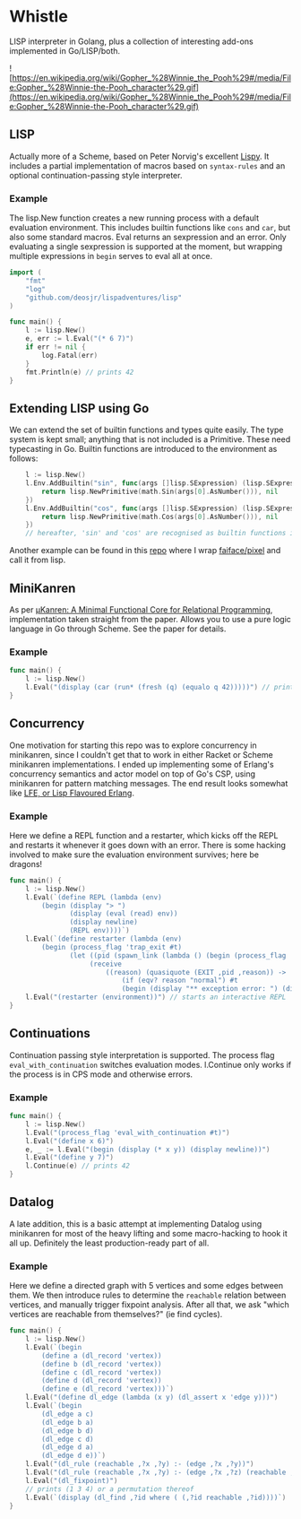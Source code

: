 # Whistle

LISP interpreter in Golang, plus a collection of interesting add-ons implemented in Go/LISP/both.

![https://en.wikipedia.org/wiki/Gopher_%28Winnie_the_Pooh%29#/media/File:Gopher_%28Winnie-the-Pooh_character%29.gif](https://en.wikipedia.org/wiki/Gopher_%28Winnie_the_Pooh%29#/media/File:Gopher_%28Winnie-the-Pooh_character%29.gif)

## LISP

Actually more of a Scheme, based on Peter Norvig's excellent [Lispy](https://norvig.com/lispy.html).
It includes a partial implementation of macros based on `syntax-rules` and an optional continuation-passing style interpreter.

### Example

The lisp.New function creates a new running process with a default evaluation environment. This includes builtin functions like `cons` and `car`, but also some standard macros. 
Eval returns an sexpression and an error. Only evaluating a single sexpression is supported at the moment, but wrapping multiple expressions in `begin` serves to eval all at once.

```go
import (
    "fmt"
    "log"
    "github.com/deosjr/lispadventures/lisp"
)

func main() {
    l := lisp.New()
    e, err := l.Eval("(* 6 7)")
    if err != nil {
    	log.Fatal(err)
    }
    fmt.Println(e) // prints 42
}
```

## Extending LISP using Go

We can extend the set of builtin functions and types quite easily. The type system is kept small; anything that is not included is a Primitive. These need typecasting in Go. Builtin functions are introduced to the environment as follows:
```go
    l := lisp.New()
    l.Env.AddBuiltin("sin", func(args []lisp.SExpression) (lisp.SExpression, error) {
        return lisp.NewPrimitive(math.Sin(args[0].AsNumber())), nil
    })
    l.Env.AddBuiltin("cos", func(args []lisp.SExpression) (lisp.SExpression, error) {
        return lisp.NewPrimitive(math.Cos(args[0].AsNumber())), nil
    })
    // hereafter, 'sin' and 'cos' are recognised as builtin functions in lisp
```

Another example can be found in this [repo](https://github.com/deosjr/lispgraphics/blob/main/pixel.go) where I wrap [faiface/pixel](github.com/faiface/pixel) and call it from lisp.

## MiniKanren

As per [µKanren: A Minimal Functional Core for Relational Programming](http://webyrd.net/scheme-2013/papers/HemannMuKanren2013.pdf), implementation taken straight from the paper. Allows you to use a pure logic language in Go through Scheme. See the paper for details.

### Example
```go
func main() {
    l := lisp.New()
    l.Eval("(display (car (run* (fresh (q) (equalo q 42)))))") // prints 42
}
```

## Concurrency

One motivation for starting this repo was to explore concurrency in minikanren, since I couldn't get that to work in either Racket or Scheme minikanren implementations. I ended up implementing some of Erlang's concurrency semantics and actor model on top of Go's CSP, using minikanren for pattern matching messages. The end result looks somewhat like [LFE, or Lisp Flavoured Erlang](https://github.com/lfe/lfe).

### Example
Here we define a REPL function and a restarter, which kicks off the REPL and restarts it whenever it goes down with an error. There is some hacking involved to make sure the evaluation environment survives; here be dragons!
```go
func main() {
    l := lisp.New()
    l.Eval(`(define REPL (lambda (env)
        (begin (display "> ")
               (display (eval (read) env))
               (display newline)
               (REPL env))))`)
    l.Eval(`(define restarter (lambda (env)
        (begin (process_flag 'trap_exit #t)
               (let ((pid (spawn_link (lambda () (begin (process_flag 'eval_with_continuation #t) (REPL env))) (quote ()))))
                    (receive
                        ((reason) (quasiquote (EXIT ,pid ,reason)) ->
                            (if (eqv? reason "normal") #t
                            (begin (display "** exception error: ") (display reason) (display newline) (restarter env)))))))))`)
    l.Eval("(restarter (environment))") // starts an interactive REPL
}
```

## Continuations

Continuation passing style interpretation is supported. The process flag `eval_with_continuation` switches evaluation modes. l.Continue only works if the process is in CPS mode and otherwise errors.

### Example
```go
func main() {
    l := lisp.New()
    l.Eval("(process_flag 'eval_with_continuation #t)")
    l.Eval("(define x 6)")
    e, _ := l.Eval("(begin (display (* x y)) (display newline))")
    l.Eval("(define y 7)")
    l.Continue(e) // prints 42
}
```

## Datalog

A late addition, this is a basic attempt at implementing Datalog using minikanren for most of the heavy lifting and some macro-hacking to hook it all up. Definitely the least production-ready part of all.

### Example
Here we define a directed graph with 5 vertices and some edges between them. We then introduce rules to determine the `reachable` relation between vertices, and manually trigger fixpoint analysis.
After all that, we ask "which vertices are reachable from themselves?" (ie find cycles).
```go
func main() {
    l := lisp.New()
    l.Eval(`(begin
        (define a (dl_record 'vertex))
        (define b (dl_record 'vertex))
        (define c (dl_record 'vertex))
        (define d (dl_record 'vertex))
        (define e (dl_record 'vertex)))`)
    l.Eval("(define dl_edge (lambda (x y) (dl_assert x 'edge y)))")
	l.Eval(`(begin
        (dl_edge a c)
        (dl_edge b a)
        (dl_edge b d)
        (dl_edge c d)
        (dl_edge d a)
        (dl_edge d e))`)
    l.Eval("(dl_rule (reachable ,?x ,?y) :- (edge ,?x ,?y))")
    l.Eval("(dl_rule (reachable ,?x ,?y) :- (edge ,?x ,?z) (reachable ,?z ,?y))")
    l.Eval("(dl_fixpoint)")
    // prints (1 3 4) or a permutation thereof
    l.Eval(`(display (dl_find ,?id where ( (,?id reachable ,?id))))`)
}
```
